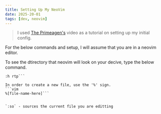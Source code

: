 ```yaml
---
title: Setting Up My NeoVim
date: 2025-20-01
tags: [dev, neovim]
---
```


> I used [The Primeagen's](https://www.youtube.com/@ThePrimeagen(ThePrimeagen)) video as a tutorial on setting up my initial config.

For the below commands and setup, I will assume that you are in a neovim editor.


To see the dtirectory that neovim will look on your decive, type the below command.
```vim
:h rtp```

In order to create a new file, use the '%' sign.
```vim
%[file-name-here]```


`:so` - sources the current file you are editting

